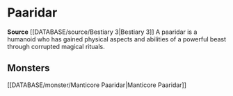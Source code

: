 ﻿---
id: '360'
name: Paaridar
rarity: Common
rus_type_level: null
source: '[[DATABASE/source/Bestiary 3|Bestiary 3]]'
trait:
- Paaridar
type: Trait

---
# Paaridar

**Source** [[DATABASE/source/Bestiary 3|Bestiary 3]]
A paaridar is a humanoid who has gained physical aspects and abilities of a powerful beast through corrupted magical rituals.

## Monsters

[[DATABASE/monster/Manticore Paaridar|Manticore Paaridar]]